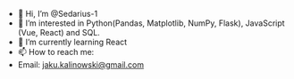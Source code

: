 - 👋 Hi, I’m @Sedarius-1
- 👀 I’m interested in Python(Pandas, Matplotlib, NumPy, Flask), JavaScript (Vue, React) and SQL.
- 🌱 I’m currently learning React
- 📫 How to reach me:
- Email: jaku.kalinowski@gmail.com

<!---
Sedarius-1/Sedarius-1 is a ✨ special ✨ repository because its `README.md` (this file) appears on your GitHub profile.
You can click the Preview link to take a look at your changes.
--->
